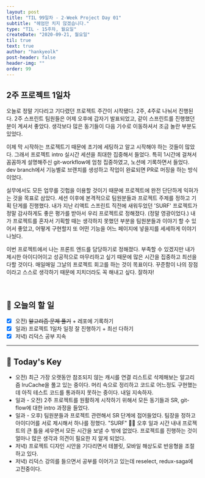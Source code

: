 ```yaml
---
layout: post
title: "TIL 99일차 - 2-Week Project Day 01"
subtitle: "헤엄만 치지 않겠습니다."
type: "TIL - 15주차, 월요일"
createDate: "2020-09-21, 월요일"
til: true
text: true
author: "hankyeolk"
post-header: false
header-img: ""
order: 99
---
```


## 2주 프로젝트 1일차

오늘로 정말 기다리고 기다렸던 프로젝트 주간이 시작됐다. 2주, 4주로 나눠서 진행된다. 2주 스프린트 팀원들은 어제 오후에 갑자기 발표되었고, 같이 스프린트를 진행했던 분이 계셔서 좋았다. 생각보다 많은 동기들이 다음 기수로 이동하셔서 조금 놀란 부분도 있었다. <br>

이제 막 시작하는 프로젝트기 때문에 초기에 세팅하고 알고 시작해야 하는 것들이 많았다. 그래서 프로젝트 intro 실시간 세션을 최대한 집중해서 들었다. 특히 1시간에 걸쳐서 꼼꼼하게 설명해주신 git-workflow에 엄청 집중하였고, 노션에 기록하면서 들었다. dev branch에서 기능별로 브랜치를 생성하고 작업이 완료되면 PR로 머징을 하는 방식이었다. <br>

실무에서도 모든 업무를 깃헙을 이용할 것이기 때문에 프로젝트에 완전 단단하게 익혀가는 것을 목표로 삼았다. 세션 이후에 본격적으로 팀원분들과 프로젝트 주제를 정하고 기획 단게를 진행했다. 내가 지난 리액트 스프린트 직전에 새워두었던 'SURF' 프로젝트가 정말 감사하게도 좋은 평가를 받아서 우리 프로젝트로 정해졌다. (정말 영광이었다.) 내가 프로젝트를 혼자서 기획할 때는 생각하지 못했던 부분을 팀원분들과 이야기 할 수 있어서 좋았고, 어떻게 구현할지 또 어떤 기능을 어느 페이지에 넣을지를 세세하게 이야기 나눴다. <br>

이번 프로젝트에서 나는 프론트 엔드를 담당하기로 정해졌다. 부족할 수 있겠지만 내가 제시한 아이디어이고 성공적으로 마무리하고 싶기 때문에 많은 시간을 집중하고 최선을 다할 것이다. 매일매일 그날의 프로젝트 회고를 하는 것이 목표이다. 꾸준함이 나의 장점이라고 스스로 생각하기 때문에 지치더라도 꼭 해내고 싶다. 잘하자! <br>

<br>

## 📅 오늘의 할 일

- [x] 오전) ~~알고리즘 문제 풀기~~ + 레포에 기록하기 <br>
- [x] 일과) 프로젝트 1일차 일정 잘 진행하기 + 최선 다하기 <br>
- [x] 저녁) 리덕스 공부 지속 <br>

---

## 🦄 Today's Key

- 오전) 최근 가장 오랫동안 참조되지 않는 캐시를 연결 리스트로 삭제해보는 알고리즘 lruCache을 풀고 있는 중이다. 머리 속으로 정리하고 코드로 어느정도 구현했는데 아직 테스트 코드를 통과하지 못하는 중이다. 내일 지속하자.
- 일과 - 오전) 2주 프로젝트를 원활하게 시작하기 위해서 모든 동기들과 SR, git-flow에 대한 intro 과정을 들었다.
- 일과 - 오후) 팀원분들과 프로젝트 관련해서 SR 단계에 접어들었다. 팀장을 정하고 아이디어를 서로 제시해서 하나를 정했다. "SURF" 🏄‍♂️ 오후 일과 시간 내내 프로젝트의 큰 틀을 세우면서 모든 시간을 보낼 수 밖에 없었다. 프로젝트를 진행하는 것이 얼마나 많은 생각과 의견이 필요한 지 알게 되었다.
- 저녁) 프로젝트 디자인 시안을 기다리면서 테블릿, 모바일 해상도로 반응형을 조절하고 있다.
- 저녁) 리덕스 강의를 들으면서 공부를 이어가고 있는데 reselect, redux-saga에 고전중이다.
